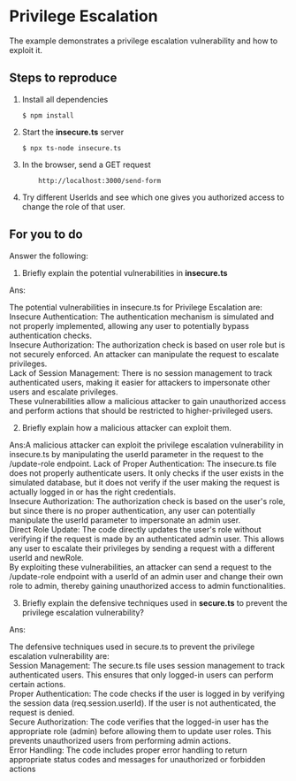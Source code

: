 # Privilege Escalation

The example demonstrates a privilege escalation vulnerability and how to exploit it.

## Steps to reproduce

1. Install all dependencies

   `$ npm install`

2. Start the **insecure.ts** server

   `$ npx ts-node insecure.ts`

3. In the browser, send a GET request

    ```
        http://localhost:3000/send-form
    ```

4. Try different UserIds and see which one gives you authorized access to change the role of that user.

## For you to do

Answer the following:

1. Briefly explain the potential vulnerabilities in **insecure.ts**

Ans:

The potential vulnerabilities in insecure.ts for Privilege Escalation are:  
Insecure Authentication: The authentication mechanism is simulated and not properly implemented, allowing any user to potentially bypass authentication checks.  
Insecure Authorization: The authorization check is based on user role but is not securely enforced. An attacker can manipulate the request to escalate privileges.  
Lack of Session Management: There is no session management to track authenticated users, making it easier for attackers to impersonate other users and escalate privileges.  
These vulnerabilities allow a malicious attacker to gain unauthorized access and perform actions that should be restricted to higher-privileged users.

2. Briefly explain how a malicious attacker can exploit them.

Ans:A malicious attacker can exploit the privilege escalation vulnerability in insecure.ts by manipulating the userId parameter in the request to the /update-role endpoint.
Lack of Proper Authentication: The insecure.ts file does not properly authenticate users. It only checks if the user exists in the simulated database, but it does not verify if the user making the request is actually logged in or has the right credentials.  
Insecure Authorization: The authorization check is based on the user's role, but since there is no proper authentication, any user can potentially manipulate the userId parameter to impersonate an admin user.  
Direct Role Update: The code directly updates the user's role without verifying if the request is made by an authenticated admin user. This allows any user to escalate their privileges by sending a request with a different userId and newRole.  
By exploiting these vulnerabilities, an attacker can send a request to the /update-role endpoint with a userId of an admin user and change their own role to admin, thereby gaining unauthorized access to admin functionalities.


3. Briefly explain the defensive techniques used in **secure.ts** to prevent the privilege escalation vulnerability?

Ans:

The defensive techniques used in secure.ts to prevent the privilege escalation vulnerability are:  
Session Management: The secure.ts file uses session management to track authenticated users. This ensures that only logged-in users can perform certain actions.  
Proper Authentication: The code checks if the user is logged in by verifying the session data (req.session.userId). If the user is not authenticated, the request is denied.  
Secure Authorization: The code verifies that the logged-in user has the appropriate role (admin) before allowing them to update user roles. This prevents unauthorized users from performing admin actions.  
Error Handling: The code includes proper error handling to return appropriate status codes and messages for unauthorized or forbidden actions